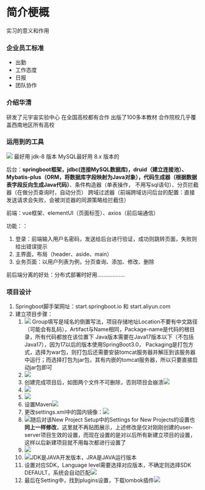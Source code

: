 # 简介梗概

实习的意义和作用



### 企业员工标准

- 出勤
- 工作态度
- 日报
- 团队协作

### 介绍华清

研发了元宇宙实验中心
在全国高校都有合作
出版了100多本教材
合作院校几乎覆盖西南地区所有高校

### 运用到的工具

![](assets/Pasted%20image%2020250623094949.png)
最好用 jdk-8 版本
MySQL最好用 8.x 版本的

后台：**springboot框架，jdbc(连接MySQL数据库)，druid（建立连接池）、Mybatis-plus（ORM，将数据库字段映射为Java对象），代码生成器（根据数据表字段反向生成Java代码）**、条件构造器（单表操作， 不用写sql语句）、分页拦截器（在做分页查询时，自动分页）
跨域过滤器（前端跨域访问后台的配置：直接发送请求会失败，会被浏览器的同源策略给拦截住）

前端：vue框架、elementUI（页面标签）、axios（前后端通信）

功能：：
1. 登录：前端输入用户名密码，发送给后台进行验证，成功则跳转页面，失败则给出错误提示
2. 主界面，布局（header、aside、main）
3. 业务页面：以用户列表为例，分页查询、添加、修改、删除

前后端分离的好处：分布式部署时好用..................


### 项目设计

1. Springboot脚手架网址：start.springboot.io 和 start.aliyun.com
2. 建立项目步骤：
	1. ![](assets/Pasted%20image%2020250623105039.png)
	Group填写是域名的倒置写法，项目存储地址Location不要有中文路径（可能会有乱码），Artifact与Name相同，Package-name是代码的根目录，所有代码都放在该位置下
	Java版本需要在Java17版本以下（不包括Java17），因为17以后的版本使用SpringBoot3.0，
	Packaging是打包方式，选择为war包，则打包后还需要安装tomcat服务器并解压到该服务器中运行；而选择打包为jar包，其有内嵌的tomcat服务器，所以只要直接启动jar包即可
	2. ![](assets/Pasted%20image%2020250623105224.png)
	3. 创建完成项目后，如图两个文件不可删除，否则项目会崩溃![](assets/Pasted%20image%2020250623105646.png)
	4. ![](assets/Pasted%20image%2020250623105821.png)
	5. ![](assets/Pasted%20image%2020250623110010.png)
	6. 设置Maven![](assets/Pasted%20image%2020250623110916.png)
	7. 更改settings.xml中的国内镜像：![](assets/Pasted%20image%2020250623110625.png)
	8. ![](assets/Pasted%20image%2020250623111410.png)随后对该New Project Setup中的Settings for New Projects的设置也**同上一样修改**，这里就不再贴图展示，上述修改是仅对刚刚创建的user-server项目生效的设置，而现在设置的是对以后所有新建立项目的设置，这样以后新建项目就不用每次都进行设置了
	9. ![](assets/Pasted%20image%2020250623112019.png)
	10. ![](assets/Pasted%20image%2020250623111706.png)JDK是JAVA开发版本，JRA是JAVA运行版本
	11. 设置对应SDK，Language level需要选择对应版本，不确定则选择SDK DEFAULT，系统会自动匹配![](assets/Pasted%20image%2020250623111802.png)
	12. 最后在Setting中，找到plugins设置，下载lombok插件![](assets/Pasted%20image%2020250623112539.png)
